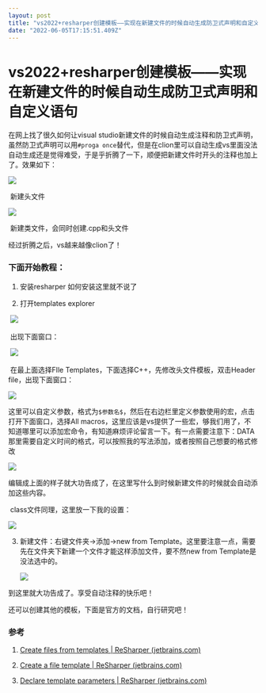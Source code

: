 ```yaml
---
layout: post
title: "vs2022+resharper创建模板——实现在新建文件的时候自动生成防卫式声明和自定义语句"
date: "2022-06-05T17:15:51.409Z"
---
```

vs2022+resharper创建模板——实现在新建文件的时候自动生成防卫式声明和自定义语句
===============================================

在网上找了很久如何让visual studio新建文件的时候自动生成注释和防卫式声明，虽然防卫式声明可以用`#proga once`替代，但是在clion里可以自动生成vs里面没法自动生成还是觉得难受，于是乎折腾了一下，顺便把新建文件时开头的注释也加上了。效果如下：

![](https://img2022.cnblogs.com/blog/2872360/202206/2872360-20220605130030003-704548541.png)

​ 新建头文件

![](https://img2022.cnblogs.com/blog/2872360/202206/2872360-20220605130036079-2012555901.png)

​ 新建类文件，会同时创建.cpp和头文件

经过折腾之后，vs越来越像clion了！

### 下面开始教程：

1.  安装resharper 如何安装这里就不说了
    
2.  打开templates explorer
    

​ ![](https://img2022.cnblogs.com/blog/2872360/202206/2872360-20220605130047646-112179892.png)

​ 出现下面窗口：

​ ![](https://img2022.cnblogs.com/blog/2872360/202206/2872360-20220605130053625-1110142838.png)

​ 在最上面选择FIle Templates，下面选择C++，先修改头文件模板，双击Header file，出现下面窗口：

![](https://img2022.cnblogs.com/blog/2872360/202206/2872360-20220605130105884-2036488948.png)

​ 这里可以自定义参数，格式为`$参数名$`，然后在右边栏里定义参数使用的宏，点击打开下面窗口，选择All macros，这里应该是vs提供了一些宏，够我们用了，不知道哪里可以添加宏命令，有知道麻烦评论留言一下。有一点需要注意下：DATA那里需要自定义时间的格式，可以按照我的写法添加，或者按照自己想要的格式修改

![](https://img2022.cnblogs.com/blog/2872360/202206/2872360-20220605130113327-25421898.png)

​ 编辑成上面的样子就大功告成了，在这里写什么到时候新建文件的时候就会自动添加这些内容。

​ class文件同理，这里放一下我的设置：

![](https://img2022.cnblogs.com/blog/2872360/202206/2872360-20220605130134355-1365661260.png)

3.  新建文件：右键文件夹->添加->new from Template。这里要注意一点，需要先在文件夹下新建一个文件才能这样添加文件，要不然new from Template是没法选中的。
    
    ![](https://img2022.cnblogs.com/blog/2872360/202206/2872360-20220605130144435-21086985.png)
    

到这里就大功告成了。享受自动注释的快乐吧！

还可以创建其他的模板，下面是官方的文档，自行研究吧！

### 参考

1.  [Create files from templates | ReSharper (jetbrains.com)](https://www.jetbrains.com/help/resharper/Templates__Applying_Templates__Creating_Files_from_Templates.html)
    
2.  [Create a file template | ReSharper (jetbrains.com)](https://www.jetbrains.com/help/resharper/Creating_a_File_Template.html)
    
3.  [Declare template parameters | ReSharper (jetbrains.com)](https://www.jetbrains.com/help/resharper/Templates__Creating_and_Editing_Templates__Declaring_Variables.html)